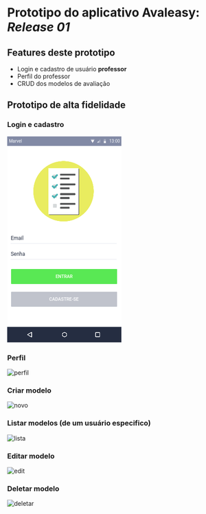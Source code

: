 # Prototipo do aplicativo Avaleasy: _Release 01_

## Features deste prototipo

- Login e cadastro de usuário **professor**
- Perfil do professor
- CRUD dos modelos de avaliação

## Prototipo de alta fidelidade

### Login e cadastro

![login](proto_images/login.png)

### Perfil

![perfil](/home/andre/Desktop/2018-2/mps/Disciplina/docs/proto_images/perfil.png)

### Criar modelo

![novo](/home/andre/Desktop/2018-2/mps/Disciplina/docs/proto_images/novo_modelo.png)

### Listar modelos (de um usuário especifico)

![lista](/home/andre/Desktop/2018-2/mps/Disciplina/docs/proto_images/lista_modelos.png)

### Editar modelo

![edit](/home/andre/Desktop/2018-2/mps/Disciplina/docs/proto_images/editar_modelo.png)

### Deletar modelo

![deletar](/home/andre/Desktop/2018-2/mps/Disciplina/docs/proto_images/deletar_modelo.png)